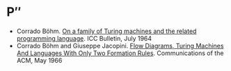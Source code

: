 # P′′

- Corrado Böhm.
  [On a family of Turing machines and the related programming language](https://web.archive.org/web/20240118051444/https://www.ic.unicamp.br/~stolfi/temp/ICC_Bulletin_v3_UNICAMP.pdf).
  ICC Bulletin, July 1964
- Corrado Böhm and Giuseppe Jacopini.
  [Flow Diagrams, Turing Machines And Languages With Only Two Formation Rules](https://dl.acm.org/doi/10.1145/355592.365646).
  Communications of the ACM, May 1966
